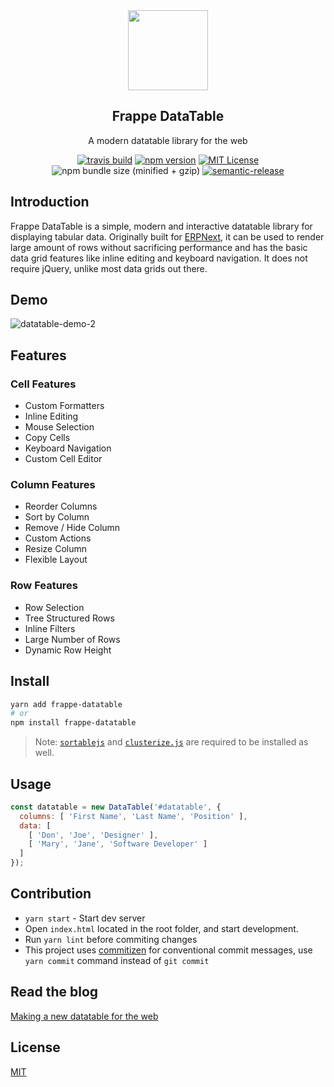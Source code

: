 <div align="center">
    <img src="https://github.com/frappe/design/blob/master/logos/data-table-logo.svg" height="128">
    <h2>Frappe DataTable</h2>
    <p align="center">
    <p>
    A modern datatable library for the web
    </p>

[![travis build](https://api.travis-ci.com/frappe/datatable.svg?branch=master)](https://travis-ci.org/frappe/datatable)
[![npm version](https://badge.fury.io/js/frappe-datatable.svg)](https://badge.fury.io/js/frappe-datatable)
[![MIT License](https://img.shields.io/badge/license-MIT-blue.svg)](http://opensource.org/licenses/MIT)
![npm bundle size (minified + gzip)](https://img.shields.io/bundlephobia/minzip/frappe-datatable.svg)
[![semantic-release](https://img.shields.io/badge/%20%20%F0%9F%93%A6%F0%9F%9A%80-semantic--release-e10079.svg)](https://github.com/semantic-release/semantic-release)


</div>

## Introduction

Frappe DataTable is a simple, modern and interactive datatable library for displaying tabular data. Originally built for [ERPNext](https://github.com/frappe/erpnext), it can be used to render large amount of rows without sacrificing performance and has the basic data grid features like inline editing and keyboard navigation. It does not require jQuery, unlike most data grids out there.

## Demo

![datatable-demo-2](https://user-images.githubusercontent.com/9355208/40740030-5412aa40-6465-11e8-8542-b0247ab1daac.gif)

## Features

### Cell Features

* Custom Formatters
* Inline Editing
* Mouse Selection
* Copy Cells
* Keyboard Navigation
* Custom Cell Editor

### Column Features

* Reorder Columns
* Sort by Column
* Remove / Hide Column
* Custom Actions
* Resize Column
* Flexible Layout

### Row Features

* Row Selection
* Tree Structured Rows
* Inline Filters
* Large Number of Rows
* Dynamic Row Height

## Install

```bash
yarn add frappe-datatable
# or
npm install frappe-datatable
```

> Note: [`sortablejs`](https://github.com/RubaXa/Sortable) and [`clusterize.js`](https://github.com/NeXTs/Clusterize.js) are required to be installed as well.

## Usage

```js
const datatable = new DataTable('#datatable', {
  columns: [ 'First Name', 'Last Name', 'Position' ],
  data: [
    [ 'Don', 'Joe', 'Designer' ],
    [ 'Mary', 'Jane', 'Software Developer' ]
  ]
});
```

## Contribution

* `yarn start` - Start dev server
* Open `index.html` located in the root folder, and start development.
* Run `yarn lint` before commiting changes
* This project uses [commitizen](https://github.com/commitizen/cz-cli) for conventional commit messages, use `yarn commit` command instead of `git commit`

## Read the blog

[Making a new datatable for the web](https://medium.com/frapp%C3%A9-thoughts/things-i-learned-building-a-library-for-the-web-6846a588bf53)


## License

[MIT](http://opensource.org/licenses/MIT)
